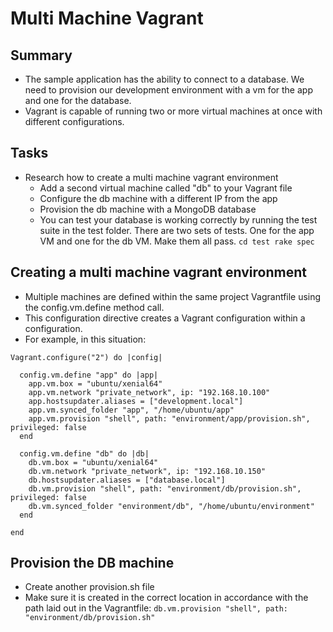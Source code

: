 # Multi Machine Vagrant

## Summary
- The sample application has the ability to connect to a database. We need to provision our development environment with a vm for the app and one for the database.
- Vagrant is capable of running two or more virtual machines at once with different configurations.

## Tasks
- Research how to create a multi machine vagrant environment
	- Add a second virtual machine called "db" to your Vagrant file
	- Configure the db machine with a different IP from the app
	- Provision the db machine with a MongoDB database
	- You can test your database is working correctly by running the test suite in the test folder. There are two sets of tests. One for the app VM and one for the db VM. Make them all pass.
	``cd test rake spec``

## Creating a multi machine vagrant environment
- Multiple machines are defined within the same project Vagrantfile using the config.vm.define method call.
- This configuration directive creates a Vagrant configuration within a configuration.
- For example, in this situation:
````
Vagrant.configure("2") do |config|

  config.vm.define "app" do |app|
    app.vm.box = "ubuntu/xenial64"
    app.vm.network "private_network", ip: "192.168.10.100"
    app.hostsupdater.aliases = ["development.local"]
    app.vm.synced_folder "app", "/home/ubuntu/app"
    app.vm.provision "shell", path: "environment/app/provision.sh", privileged: false
  end

  config.vm.define "db" do |db|
    db.vm.box = "ubuntu/xenial64"
    db.vm.network "private_network", ip: "192.168.10.150"
    db.hostsupdater.aliases = ["database.local"]
    db.vm.provision "shell", path: "environment/db/provision.sh", privileged: false
    db.vm.synced_folder "environment/db", "/home/ubuntu/environment"
  end

end
````
## Provision the DB machine
- Create another provision.sh file
- Make sure it is created in the correct location in accordance with the path laid out in the Vagrantfile:
`` db.vm.provision "shell", path: "environment/db/provision.sh" ``
